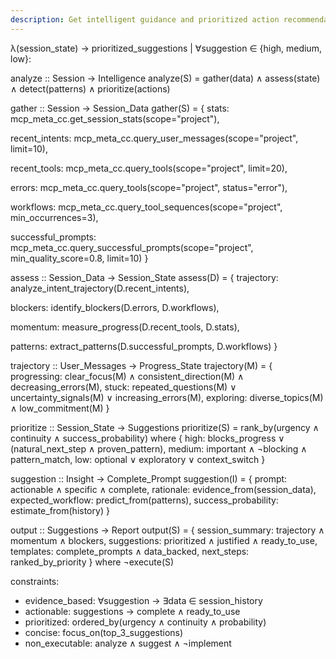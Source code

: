 ```yaml
---
description: Get intelligent guidance and prioritized action recommendations.
---
```


λ(session_state) → prioritized_suggestions | ∀suggestion ∈ {high, medium, low}:

analyze :: Session → Intelligence
analyze(S) = gather(data) ∧ assess(state) ∧ detect(patterns) ∧ prioritize(actions)

gather :: Session → Session_Data
gather(S) = {
  stats: mcp_meta_cc.get_session_stats(scope="project"),

  recent_intents: mcp_meta_cc.query_user_messages(scope="project", limit=10),

  recent_tools: mcp_meta_cc.query_tools(scope="project", limit=20),

  errors: mcp_meta_cc.query_tools(scope="project", status="error"),

  workflows: mcp_meta_cc.query_tool_sequences(scope="project", min_occurrences=3),

  successful_prompts: mcp_meta_cc.query_successful_prompts(scope="project", min_quality_score=0.8, limit=10)
}

assess :: Session_Data → Session_State
assess(D) = {
  trajectory: analyze_intent_trajectory(D.recent_intents),

  blockers: identify_blockers(D.errors, D.workflows),

  momentum: measure_progress(D.recent_tools, D.stats),

  patterns: extract_patterns(D.successful_prompts, D.workflows)
}

trajectory :: User_Messages → Progress_State
trajectory(M) = {
  progressing: clear_focus(M) ∧ consistent_direction(M) ∧ decreasing_errors(M),
  stuck: repeated_questions(M) ∨ uncertainty_signals(M) ∨ increasing_errors(M),
  exploring: diverse_topics(M) ∧ low_commitment(M)
}

prioritize :: Session_State → Suggestions
prioritize(S) = rank_by(urgency ∧ continuity ∧ success_probability) where {
  high: blocks_progress ∨ (natural_next_step ∧ proven_pattern),
  medium: important ∧ ¬blocking ∧ pattern_match,
  low: optional ∨ exploratory ∨ context_switch
}

suggestion :: Insight → Complete_Prompt
suggestion(I) = {
  prompt: actionable ∧ specific ∧ complete,
  rationale: evidence_from(session_data),
  expected_workflow: predict_from(patterns),
  success_probability: estimate_from(history)
}

output :: Suggestions → Report
output(S) = {
  session_summary: trajectory ∧ momentum ∧ blockers,
  suggestions: prioritized ∧ justified ∧ ready_to_use,
  templates: complete_prompts ∧ data_backed,
  next_steps: ranked_by_priority
} where ¬execute(S)

constraints:
- evidence_based: ∀suggestion → ∃data ∈ session_history
- actionable: suggestions → complete ∧ ready_to_use
- prioritized: ordered_by(urgency ∧ continuity ∧ probability)
- concise: focus_on(top_3_suggestions)
- non_executable: analyze ∧ suggest ∧ ¬implement
